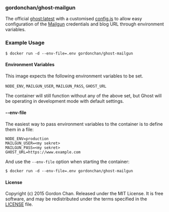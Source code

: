 ### gordonchan/ghost-mailgun

The official [ghost:latest](https://hub.docker.com/_/ghost/) with a customised [config.js](https://github.com/gchan/dockerfiles/blob/master/ghost-mailgun/config.js) to allow easy configuration of the [Mailgun](https://mailgun.com) credentials and blog URL through environment variables.

### Example Usage

```
$ docker run -d --env-file=.env gordonchan/ghost-mailgun
```

#### Environment Variables
This image expects the following environment variables to be set.

`NODE_ENV`, `MAILGUN_USER`, `MAILGUN_PASS`, `GHOST_URL`

The container will still function without any of the above set, but Ghost will be operating in development mode with default settings.

#### --env-file
The easiest way to pass environment variables to the container is to define them in a file:

```
NODE_ENV=production
MAILGUN_USER=<my sekret>
MAILGUN_PASS=<my sekret>
GHOST_URL=https://www.example.com
```

And use the `--env-file` option when starting the container:

```
$ docker run -d --env-file=.env gordonchan/ghost-mailgun
```

#### License

Copyright (c) 2015 Gordon Chan. Released under the MIT License. It is free software, and may be redistributed under the terms specified in the [LICENSE](https://github.com/gchan/dockerfiles/blob/master/LICENSE.txt) file.